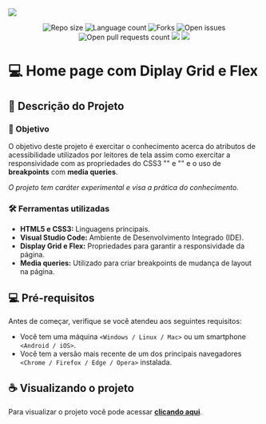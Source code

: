<img src="/assets/banner-viacep-api.png"/>
<p align="center">
    <img src="https://img.shields.io/github/repo-size/lucasfcomaru/bikecraft_diplay_grid_flex?style=for-the-badge" alt="Repo size" title="Repo size"/>
    <img src="https://img.shields.io/github/languages/count/lucasfcomaru/bikecraft_diplay_grid_flex?style=for-the-badge" alt="Language count" title="Language count"/>
    <img src="https://img.shields.io/github/forks/lucasfcomaru/bikecraft_diplay_grid_flex?style=for-the-badge" alt="Forks" title="Forks"/>
    <img src="https://img.shields.io/bitbucket/issues/lucasfcomaru/bikecraft_diplay_grid_flex?style=for-the-badge" alt="Open issues" title="Open issues"/>
    <img src="https://img.shields.io/bitbucket/pr-raw/lucasfcomaru/bikecraft_diplay_grid_flex?style=for-the-badge" alt="Open pull requests count" title="Open pull requests"/>
    <img src="http://img.shields.io/static/v1?label=STATUS&message=CONCLUIDO&color=GREEN&style=for-the-badge"/>
    <img src="http://img.shields.io/static/v1?label=License&message=MIT&color=green&style=for-the-badge"/>
</p>

# 💻 Home page com Diplay Grid e Flex
## 📢 Descrição do Projeto
### 🎯 Objetivo
<p align="left">
   O objetivo deste projeto é exercitar o conhecimento acerca do atributos de acessibilidade utilizados por leitores de tela assim como exercitar a responsividade com as propriedades do CSS3 "<display: flex>" e "<display: grid>" e o uso de <strong>breakpoints</strong> com <strong>media queries</strong>.
</p>
<p align="left">
    <i>O projeto tem caráter experimental e visa a prática do conhecimento.</i>
</p>

### 🛠️ Ferramentas utilizadas
<ul>
    <li><b>HTML5 e CSS3:</b> Linguagens principais.</li>
    <li><b>Visual Studio Code:</b> Ambiente de Desenvolvimento Integrado (IDE).</li>
    <li><b>Display Grid e Flex:</b> Propriedades para garantir a responsividade da página.</li>
    <li><b>Media queries:</b> Utilizado para criar breakpoints de mudança de layout na página.</li>

</ul>

## 💻 Pré-requisitos
Antes de começar, verifique se você atendeu aos seguintes requisitos:

- Você tem uma máquina `<Windows / Linux / Mac>` ou um smartphone `<Android / iOS>`.
- Você tem a versão mais recente de um dos principais navegadores `<Chrome / Firefox / Edge / Opera>` instalada.

## ☕ Visualizando o projeto 
<p>
    Para visualizar o projeto você pode acessar <a href="https://lucasfcomaru.github.io/bikecraft_diplay_grid_flex/" target="_blank"><strong>clicando aqui</strong></a>.
</p>